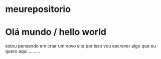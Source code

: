 # meurepositorio

# Olá mundo / hello world

estou pensando em criar um novo site por isso vou escrever algo que eu quero aqui..........